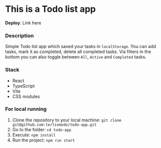 # This is a Todo list app

**Deploy**: Link here

### Description

Simple Todo list app which saved your tasks in `localStorage`. You can add tasks, mark it as completed, delete all completed tasks. Via filters in the bottom you can also toggle between `All`, `Active` and `Completed` tasks.

### Stack

- React
- TypeScript
- Vite
- CSS modules

### For local running

1. Clone the repository to your local machine: `git clone git@github.com:tertiomodo/todo-app.git`
2. Go to the folder: `cd todo-app`
3. Execute: `npm install`
4. Run the project: `npm run start`
